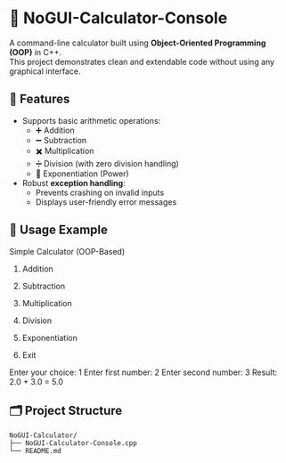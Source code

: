 # 🧮 NoGUI-Calculator-Console

A command-line calculator built using **Object-Oriented Programming (OOP)** in C++.  
This project demonstrates clean and extendable code without using any graphical interface.

## 🚀 Features

- Supports basic arithmetic operations:
  - ➕ Addition
  - ➖ Subtraction
  - ✖️ Multiplication
  - ➗ Division (with zero division handling)
  - 🔼 Exponentiation (Power)
- Robust **exception handling**:
  - Prevents crashing on invalid inputs
  - Displays user-friendly error messages

## 🧪 Usage Example

Simple Calculator (OOP-Based)

1. Addition

2. Subtraction

3. Multiplication

4. Division

5. Exponentiation

6. Exit

Enter your choice: 1
Enter first number: 2 
Enter second number: 3 
Result: 2.0 + 3.0 = 5.0

## 🗂️ Project Structure

```text
NoGUI-Calculator/
├── NoGUI-Calculator-Console.cpp
└── README.md
